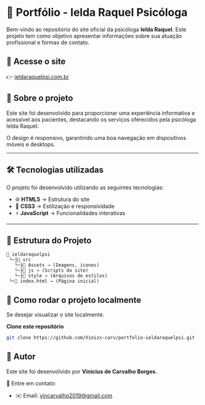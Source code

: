 # 🌿 Portfólio - Ielda Raquel Psicóloga  

Bem-vindo ao repositório do site oficial da psicóloga **Ielda Raquel**. Este projeto tem como objetivo apresentar informações sobre sua atuação profissional e formas de contato.  

## 🔗 Acesse o site  
👉 [ieldaraquelpsi.com.br](https://ieldaraquelpsi.com.br)  

## 📌 Sobre o projeto  
Este site foi desenvolvido para proporcionar uma experiência informativa e acessível aos pacientes, destacando os serviços oferecidos pela psicóloga Ielda Raquel.  

O design é responsivo, garantindo uma boa navegação em dispositivos móveis e desktops.  

---  

## 🛠 Tecnologias utilizadas  
O projeto foi desenvolvido utilizando as seguintes tecnologias:  
- 🌐 **HTML5** → Estrutura do site  
- 🎨 **CSS3** → Estilização e responsividade  
- ⚡ **JavaScript** → Funcionalidades interativas    

---  

## 🐂 Estrutura do Projeto  
```
💁 ieldaraquelpsi
 └─├📁 src 
   └─├📁 Assets → (Imagens, ícones)
   └─├📁 js → (Scripts do site) 
   └─├📁 style → (Arquivos de estilos)
 └─📄 index.html → (Página inicial)

```
## 🚀 Como rodar o projeto localmente  
Se desejar visualizar o site localmente. 

**Clone este repositório**  
```sh  
git clone https://github.com/Vinizx-carv/portfolio-ieldaraquelpsi.git  
```
  

## 📝 Autor  
Este site foi desenvolvido por **Vinicius de Carvalho Borges**.  

💎 Entre em contato:  
- ✉️ Email: [vincarvalho2019@gmail.com](vincarvalho2019@gmail.com)  



